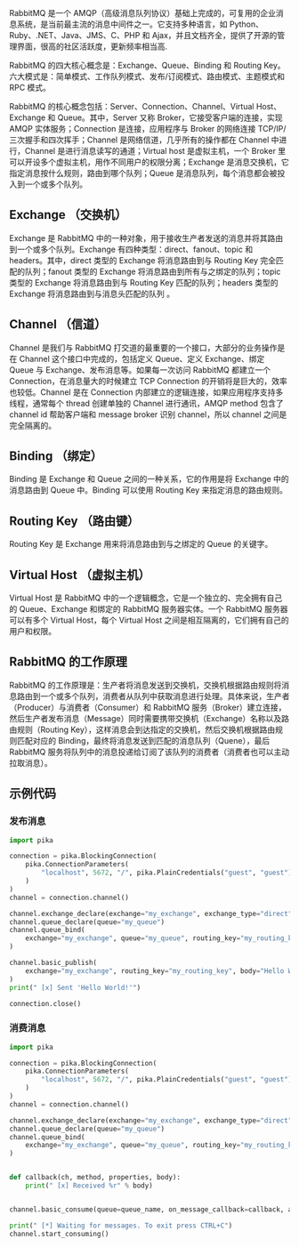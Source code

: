 RabbitMQ 是一个 AMQP（高级消息队列协议）基础上完成的，可复用的企业消息系统，是当前最主流的消息中间件之一。它支持多种语言，如 Python、Ruby、.NET、Java、JMS、C、PHP 和 Ajax，并且文档齐全，提供了开源的管理界面，很高的社区活跃度，更新频率相当高.

RabbitMQ 的四大核心概念是：Exchange、Queue、Binding 和 Routing Key。六大模式是：简单模式、工作队列模式、发布/订阅模式、路由模式、主题模式和 RPC 模式。

RabbitMQ 的核心概念包括：Server、Connection、Channel、Virtual Host、Exchange 和 Queue。其中，Server 又称 Broker，它接受客户端的连接，实现 AMQP 实体服务；Connection 是连接，应用程序与 Broker 的网络连接 TCP/IP/三次握手和四次挥手；Channel 是网络信道，几乎所有的操作都在 Channel 中进行，Channel 是进行消息读写的通道；Virtual host 是虚拟主机，一个 Broker 里可以开设多个虚拟主机，用作不同用户的权限分离；Exchange 是消息交换机，它指定消息按什么规则，路由到哪个队列；Queue 是消息队列，每个消息都会被投入到一个或多个队列。

## Exchange （交换机）

Exchange 是 RabbitMQ 中的一种对象，用于接收生产者发送的消息并将其路由到一个或多个队列。Exchange 有四种类型：direct、fanout、topic 和 headers。其中，direct 类型的 Exchange 将消息路由到与 Routing Key 完全匹配的队列；fanout 类型的 Exchange 将消息路由到所有与之绑定的队列；topic 类型的 Exchange 将消息路由到与 Routing Key 匹配的队列；headers 类型的 Exchange 将消息路由到与消息头匹配的队列 。

## Channel （信道）

Channel 是我们与 RabbitMQ 打交道的最重要的一个接口，大部分的业务操作是在 Channel 这个接口中完成的，包括定义 Queue、定义 Exchange、绑定 Queue 与 Exchange、发布消息等。如果每一次访问 RabbitMQ 都建立一个 Connection，在消息量大的时候建立 TCP Connection 的开销将是巨大的，效率也较低。Channel 是在 Connection 内部建立的逻辑连接，如果应用程序支持多线程，通常每个 thread 创建单独的 Channel 进行通讯，AMQP method 包含了 channel id 帮助客户端和 message broker 识别 channel，所以 channel 之间是完全隔离的。

## Binding （绑定）

Binding 是 Exchange 和 Queue 之间的一种关系，它的作用是将 Exchange 中的消息路由到 Queue 中。Binding 可以使用 Routing Key 来指定消息的路由规则。

## Routing Key （路由键）

Routing Key 是 Exchange 用来将消息路由到与之绑定的 Queue 的关键字。

## Virtual Host （虚拟主机）

Virtual Host 是 RabbitMQ 中的一个逻辑概念，它是一个独立的、完全拥有自己的 Queue、Exchange 和绑定的 RabbitMQ 服务器实体。一个 RabbitMQ 服务器可以有多个 Virtual Host，每个 Virtual Host 之间是相互隔离的，它们拥有自己的用户和权限。

## RabbitMQ 的工作原理

RabbitMQ 的工作原理是：生产者将消息发送到交换机，交换机根据路由规则将消息路由到一个或多个队列，消费者从队列中获取消息进行处理。具体来说，生产者（Producer）与消费者（Consumer）和 RabbitMQ 服务（Broker）建立连接，然后生产者发布消息（Message）同时需要携带交换机（Exchange）名称以及路由规则（Routing Key），这样消息会到达指定的交换机，然后交换机根据路由规则匹配对应的 Binding，最终将消息发送到匹配的消息队列（Quene），最后 RabbitMQ 服务将队列中的消息投递给订阅了该队列的消费者（消费者也可以主动拉取消息）。

## 示例代码

### 发布消息

```python
import pika

connection = pika.BlockingConnection(
    pika.ConnectionParameters(
        "localhost", 5672, "/", pika.PlainCredentials("guest", "guest")
    )
)
channel = connection.channel()

channel.exchange_declare(exchange="my_exchange", exchange_type="direct")
channel.queue_declare(queue="my_queue")
channel.queue_bind(
    exchange="my_exchange", queue="my_queue", routing_key="my_routing_key"
)

channel.basic_publish(
    exchange="my_exchange", routing_key="my_routing_key", body="Hello World!"
)
print(" [x] Sent 'Hello World!'")

connection.close()
```

### 消费消息

```python
import pika

connection = pika.BlockingConnection(
    pika.ConnectionParameters(
        "localhost", 5672, "/", pika.PlainCredentials("guest", "guest")
    )
)
channel = connection.channel()

channel.exchange_declare(exchange="my_exchange", exchange_type="direct")
channel.queue_declare(queue="my_queue")
channel.queue_bind(
    exchange="my_exchange", queue="my_queue", routing_key="my_routing_key"
)


def callback(ch, method, properties, body):
    print(" [x] Received %r" % body)


channel.basic_consume(queue=queue_name, on_message_callback=callback, auto_ack=True)

print(" [*] Waiting for messages. To exit press CTRL+C")
channel.start_consuming()
```